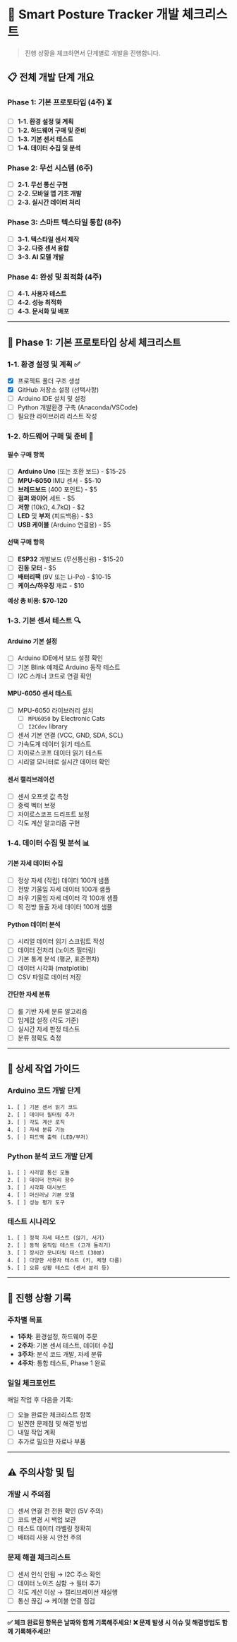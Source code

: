 # 🚀 Smart Posture Tracker 개발 체크리스트

> 진행 상황을 체크하면서 단계별로 개발을 진행합니다.

## 📋 전체 개발 단계 개요

### Phase 1: 기본 프로토타입 (4주) ⏳
- [ ] **1-1. 환경 설정 및 계획**
- [ ] **1-2. 하드웨어 구매 및 준비**
- [ ] **1-3. 기본 센서 테스트**
- [ ] **1-4. 데이터 수집 및 분석**

### Phase 2: 무선 시스템 (6주)
- [ ] **2-1. 무선 통신 구현**
- [ ] **2-2. 모바일 앱 기초 개발**
- [ ] **2-3. 실시간 데이터 처리**

### Phase 3: 스마트 텍스타일 통합 (8주)
- [ ] **3-1. 텍스타일 센서 제작**
- [ ] **3-2. 다중 센서 융합**
- [ ] **3-3. AI 모델 개발**

### Phase 4: 완성 및 최적화 (4주)
- [ ] **4-1. 사용자 테스트**
- [ ] **4-2. 성능 최적화**
- [ ] **4-3. 문서화 및 배포**

---

## 🔧 Phase 1: 기본 프로토타입 상세 체크리스트

### 1-1. 환경 설정 및 계획 ✅
- [x] 프로젝트 폴더 구조 생성
- [x] GitHub 저장소 설정 (선택사항)
- [ ] Arduino IDE 설치 및 설정
- [ ] Python 개발환경 구축 (Anaconda/VSCode)
- [ ] 필요한 라이브러리 리스트 작성

### 1-2. 하드웨어 구매 및 준비 🛒
#### 필수 구매 항목
- [ ] **Arduino Uno** (또는 호환 보드) - $15-25
- [ ] **MPU-6050** IMU 센서 - $5-10
- [ ] **브레드보드** (400 포인트) - $5
- [ ] **점퍼 와이어** 세트 - $5
- [ ] **저항** (10kΩ, 4.7kΩ) - $2
- [ ] **LED** 및 **부저** (피드백용) - $3
- [ ] **USB 케이블** (Arduino 연결용) - $5

#### 선택 구매 항목
- [ ] **ESP32** 개발보드 (무선통신용) - $15-20
- [ ] **진동 모터** - $5
- [ ] **배터리팩** (9V 또는 Li-Po) - $10-15
- [ ] **케이스/하우징** 재료 - $10

**예상 총 비용: $70-120**

### 1-3. 기본 센서 테스트 🔍
#### Arduino 기본 설정
- [ ] Arduino IDE에서 보드 설정 확인
- [ ] 기본 Blink 예제로 Arduino 동작 테스트
- [ ] I2C 스캐너 코드로 연결 확인

#### MPU-6050 센서 테스트
- [ ] MPU-6050 라이브러리 설치
  - [ ] `MPU6050` by Electronic Cats
  - [ ] `I2Cdev` library
- [ ] 센서 기본 연결 (VCC, GND, SDA, SCL)
- [ ] 가속도계 데이터 읽기 테스트
- [ ] 자이로스코프 데이터 읽기 테스트
- [ ] 시리얼 모니터로 실시간 데이터 확인

#### 센서 캘리브레이션
- [ ] 센서 오프셋 값 측정
- [ ] 중력 벡터 보정
- [ ] 자이로스코프 드리프트 보정
- [ ] 각도 계산 알고리즘 구현

### 1-4. 데이터 수집 및 분석 📊
#### 기본 자세 데이터 수집
- [ ] 정상 자세 (직립) 데이터 100개 샘플
- [ ] 전방 기울임 자세 데이터 100개 샘플
- [ ] 좌우 기울임 자세 데이터 각 100개 샘플
- [ ] 목 전방 돌출 자세 데이터 100개 샘플

#### Python 데이터 분석
- [ ] 시리얼 데이터 읽기 스크립트 작성
- [ ] 데이터 전처리 (노이즈 필터링)
- [ ] 기본 통계 분석 (평균, 표준편차)
- [ ] 데이터 시각화 (matplotlib)
- [ ] CSV 파일로 데이터 저장

#### 간단한 자세 분류
- [ ] 룰 기반 자세 분류 알고리즘
- [ ] 임계값 설정 (각도 기준)
- [ ] 실시간 자세 판정 테스트
- [ ] 분류 정확도 측정

---

## 🔧 상세 작업 가이드

### Arduino 코드 개발 단계
```
1. [ ] 기본 센서 읽기 코드
2. [ ] 데이터 필터링 추가
3. [ ] 각도 계산 로직
4. [ ] 자세 분류 기능
5. [ ] 피드백 출력 (LED/부저)
```

### Python 분석 코드 개발 단계
```
1. [ ] 시리얼 통신 모듈
2. [ ] 데이터 전처리 함수
3. [ ] 시각화 대시보드
4. [ ] 머신러닝 기본 모델
5. [ ] 성능 평가 도구
```

### 테스트 시나리오
```
1. [ ] 정적 자세 테스트 (앉기, 서기)
2. [ ] 동적 움직임 테스트 (고개 돌리기)
3. [ ] 장시간 모니터링 테스트 (30분)
4. [ ] 다양한 사용자 테스트 (키, 체형 다름)
5. [ ] 오류 상황 테스트 (센서 분리 등)
```

---

## 📝 진행 상황 기록

### 주차별 목표
- **1주차**: 환경설정, 하드웨어 주문
- **2주차**: 기본 센서 테스트, 데이터 수집
- **3주차**: 분석 코드 개발, 자세 분류
- **4주차**: 통합 테스트, Phase 1 완료

### 일일 체크포인트
매일 작업 후 다음을 기록:
- [ ] 오늘 완료한 체크리스트 항목
- [ ] 발견한 문제점 및 해결 방법
- [ ] 내일 작업 계획
- [ ] 추가로 필요한 자료나 부품

---

## ⚠️ 주의사항 및 팁

### 개발 시 주의점
- [ ] 센서 연결 전 전원 확인 (5V 주의)
- [ ] 코드 변경 시 백업 보관
- [ ] 테스트 데이터 라벨링 정확히
- [ ] 배터리 사용 시 안전 주의

### 문제 해결 체크리스트
- [ ] 센서 인식 안됨 → I2C 주소 확인
- [ ] 데이터 노이즈 심함 → 필터 추가
- [ ] 각도 계산 이상 → 캘리브레이션 재실행
- [ ] 통신 끊김 → 케이블 연결 점검

---

**✅ 체크 완료된 항목은 날짜와 함께 기록해주세요!**
**❌ 문제 발생 시 이슈 및 해결방법도 함께 기록해주세요!**